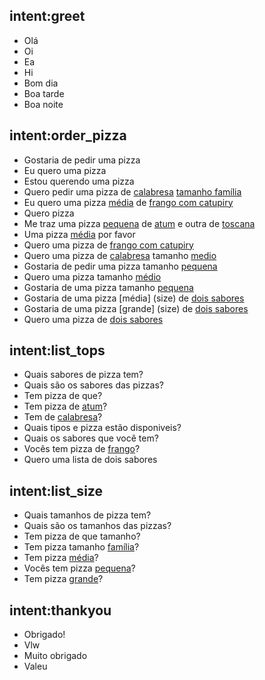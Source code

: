## intent:greet
- Olá
- Oi
- Ea
- Hi
- Bom dia
- Boa tarde
- Boa noite

## intent:order_pizza
- Gostaria de pedir uma pizza
- Eu quero uma pizza
- Estou querendo uma pizza
- Quero pedir uma pizza de [calabresa](tops) [tamanho família](size)
- Eu quero uma pizza [média](size) de [frango com catupiry](tops)
- Quero pizza
- Me traz uma pizza [pequena](size) de [atum](tops) e outra de [toscana](tops)
- Uma pizza [média](size) por favor
- Quero uma pizza de [frango com catupiry](tops)
- Quero uma pizza de [calabresa](tops) tamanho [medio](size)
- Gostaria de pedir uma pizza tamanho [pequena](size)
- Quero uma pizza tamanho [médio](size)
- Gostaria de uma pizza tamanho [pequena](size)
- Gostaria de uma pizza [média] (size) de [dois sabores](qtd_tops)
- Gostaria de uma pizza [grande] (size) de [dois sabores](qtd_tops)
- Quero uma pizza de [dois sabores](qtd_tops)
  
## intent:list_tops
- Quais sabores de pizza tem?
- Quais são os sabores das pizzas?
- Tem pizza de que?
- Tem pizza de [atum](tops)?
- Tem de [calabresa](tops)?
- Quais tipos e pizza estão disponiveis?
- Quais os sabores que você tem?
- Vocês tem pizza de [frango](tops)?
- Quero uma lista de dois sabores

## intent:list_size
- Quais tamanhos de pizza tem?
- Quais são os tamanhos das pizzas?
- Tem pizza de que tamanho?
- Tem pizza tamanho [família](size)?
- Tem pizza [média](size)?
- Vocês tem pizza [pequena](size)?
- Tem pizza [grande](size)?

## intent:thankyou
- Obrigado!
- Vlw
- Muito obrigado
- Valeu